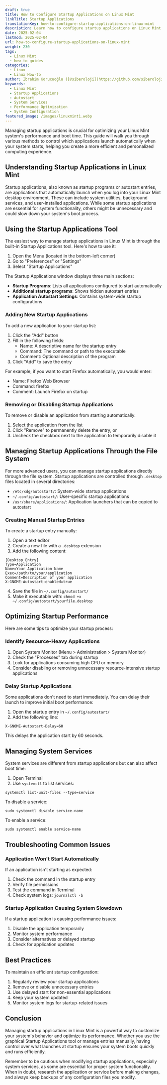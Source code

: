 ```yaml
---
draft: true
title: How to Configure Startup Applications on Linux Mint
linkTitle: Startup Applications
translationKey: how-to-configure-startup-applications-on-linux-mint
description: Learn how to configure startup applications on Linux Mint to optimize performance and boot time. This guide covers using the Startup Applications tool, managing autostart entries, and optimizing system services.
date: 2025-02-04
lastmod: 2025-02-04
url: how-to-configure-startup-applications-on-linux-mint
weight: 230
tags:
  - Linux Mint
  - how-to guides
categories:
  - Linux
  - Linux How-to
author: İbrahim Korucuoğlu ([@siberoloji](https://github.com/siberoloji))
keywords:
  - Linux Mint
  - Startup Applications
  - Autostart
  - System Services
  - Performance Optimization
  - System Configuration
featured_image: /images/linuxmint1.webp
---
```

Managing startup applications is crucial for optimizing your Linux Mint system's performance and boot time. This guide will walk you through various methods to control which applications launch automatically when your system starts, helping you create a more efficient and personalized computing experience.

## Understanding Startup Applications in Linux Mint

Startup applications, also known as startup programs or autostart entries, are applications that automatically launch when you log into your Linux Mint desktop environment. These can include system utilities, background services, and user-installed applications. While some startup applications are essential for system functionality, others might be unnecessary and could slow down your system's boot process.

## Using the Startup Applications Tool

The easiest way to manage startup applications in Linux Mint is through the built-in Startup Applications tool. Here's how to use it:

1. Open the Menu (located in the bottom-left corner)
2. Go to "Preferences" or "Settings"
3. Select "Startup Applications"

The Startup Applications window displays three main sections:

- **Startup Programs**: Lists all applications configured to start automatically
- **Additional startup programs**: Shows hidden autostart entries
- **Application Autostart Settings**: Contains system-wide startup configurations

### Adding New Startup Applications

To add a new application to your startup list:

1. Click the "Add" button
2. Fill in the following fields:
   - Name: A descriptive name for the startup entry
   - Command: The command or path to the executable
   - Comment: Optional description of the program
3. Click "Add" to save the entry

For example, if you want to start Firefox automatically, you would enter:

- Name: Firefox Web Browser
- Command: firefox
- Comment: Launch Firefox on startup

### Removing or Disabling Startup Applications

To remove or disable an application from starting automatically:

1. Select the application from the list
2. Click "Remove" to permanently delete the entry, or
3. Uncheck the checkbox next to the application to temporarily disable it

## Managing Startup Applications Through the File System

For more advanced users, you can manage startup applications directly through the file system. Startup applications are controlled through `.desktop` files located in several directories:

- `/etc/xdg/autostart/`: System-wide startup applications
- `~/.config/autostart/`: User-specific startup applications
- `/usr/share/applications/`: Application launchers that can be copied to autostart

### Creating Manual Startup Entries

To create a startup entry manually:

1. Open a text editor
2. Create a new file with a `.desktop` extension
3. Add the following content:

```
[Desktop Entry]
Type=Application
Name=Your Application Name
Exec=/path/to/your/application
Comment=Description of your application
X-GNOME-Autostart-enabled=true
```

4. Save the file in `~/.config/autostart/`
5. Make it executable with: `chmod +x ~/.config/autostart/yourfile.desktop`

## Optimizing Startup Performance

Here are some tips to optimize your startup process:

### Identify Resource-Heavy Applications

1. Open System Monitor (Menu > Administration > System Monitor)
2. Check the "Processes" tab during startup
3. Look for applications consuming high CPU or memory
4. Consider disabling or removing unnecessary resource-intensive startup applications

### Delay Startup Applications

Some applications don't need to start immediately. You can delay their launch to improve initial boot performance:

1. Open the startup entry in `~/.config/autostart/`
2. Add the following line:

```
X-GNOME-Autostart-Delay=60
```

This delays the application start by 60 seconds.

## Managing System Services

System services are different from startup applications but can also affect boot time:

1. Open Terminal
2. Use `systemctl` to list services:

```
systemctl list-unit-files --type=service
```

To disable a service:

```
sudo systemctl disable service-name
```

To enable a service:

```
sudo systemctl enable service-name
```

## Troubleshooting Common Issues

### Application Won't Start Automatically

If an application isn't starting as expected:

1. Check the command in the startup entry
2. Verify file permissions
3. Test the command in Terminal
4. Check system logs: `journalctl -b`

### Startup Application Causing System Slowdown

If a startup application is causing performance issues:

1. Disable the application temporarily
2. Monitor system performance
3. Consider alternatives or delayed startup
4. Check for application updates

## Best Practices

To maintain an efficient startup configuration:

1. Regularly review your startup applications
2. Remove or disable unnecessary entries
3. Use delayed start for non-essential applications
4. Keep your system updated
5. Monitor system logs for startup-related issues

## Conclusion

Managing startup applications in Linux Mint is a powerful way to customize your system's behavior and optimize its performance. Whether you use the graphical Startup Applications tool or manage entries manually, having control over what launches at startup ensures your system boots quickly and runs efficiently.

Remember to be cautious when modifying startup applications, especially system services, as some are essential for proper system functionality. When in doubt, research the application or service before making changes, and always keep backups of any configuration files you modify.
